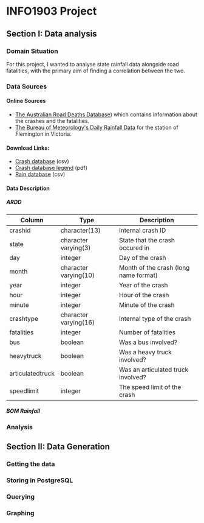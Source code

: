 # INFO1903 Project
## Section I: Data analysis
### Domain Situation
For this project, I wanted to analyse state rainfall data
alongside road fatalities, with the primary aim of finding
a correlation between the two.

### Data Sources
#### Online Sources
- [The Australian Road Deaths Database](http://data.gov.au/dataset/australian-road-deaths-database/resource/ca07c8e3-672f-4826-a6e5-83fd7127ae0b)) which contains information about the crashes and the fatalities.
- [The Bureau of Meteorology's Daily Rainfall Data](http://www.bom.gov.au/jsp/ncc/cdio/weatherData/av?p_nccObsCode=136&p_display_type=dailyDataFile&p_startYear=&p_c=&p_stn_num=086039) for the station of Flemington in Victoria.

#### Download Links:
- [Crash database](https://bitre.gov.au/statistics/safety/files/Fatal_Crashes_Feb2017.csv) (csv)
- [Crash database legend](https://bitre.gov.au/statistics/safety/files/ARDD_Dictionary_V3.pdf) (pdf)
- [Rain database](http://www.bom.gov.au/jsp/ncc/cdio/weatherData/av?p_display_type=dailyZippedDataFile&p_stn_num=086039&p_c=-1480557288&p_nccObsCode=136&p_startYear=2017) (csv)

#### Data Description
##### ARDD

| Column | Type | Description |
| --- | --- | --- |
 crashid | character(13) | Internal crash ID |
 state | character varying(3) | State that the crash occured in |
 day | integer | Day of the crash |
 month | character varying(10) | Month of the crash (long name format) |
 year | integer | Year of the crash |
 hour | integer | Hour of the crash |
 minute | integer | Minute of the crash |
 crashtype | character varying(16) | Internal type of the crash |
 fatalities | integer | Number of fatalities |
 bus | boolean | Was a bus involved? |
 heavytruck | boolean | Was a heavy truck involved? |
 articulatedtruck | boolean | Was an articulated truck involved? |
 speedlimit | integer | The speed limit of the crash |

##### BOM Rainfall
### Analysis
## Section II: Data Generation
### Getting the data
### Storing in PostgreSQL
### Querying
### Graphing

